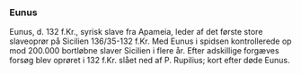 ### Eunus


Eunus, d. 132 f.Kr., syrisk slave fra Apameia, leder af det første store slaveoprør på Sicilien 136/35-132 f.Kr. Med Eunus i spidsen kontrollerede op mod 200.000 bortløbne slaver Sicilien i flere år. Efter adskillige forgæves forsøg blev oprøret i 132 f.Kr. slået ned af P. Rupilius; kort efter døde Eunus.